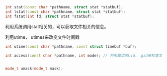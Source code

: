 ```c++
int stat(const char *pathname, struct stat *statbuf);
int lstat(const char *pathname, struct stat *statbuf);
int fstat(int fd, struct stat *statbuf);
```
利用系统调用stat相关的，可以获取文件相关的信息。

利用utime， utimes来改变文件时间戳

```c++
int utime(const char *pathname, const struct timebuf *buf);
```


```c++
int access(const char *pathname, int mode); // 利用真实的uid， gid来检查文件访问权限


mode_t umask(mode_t mask);
```